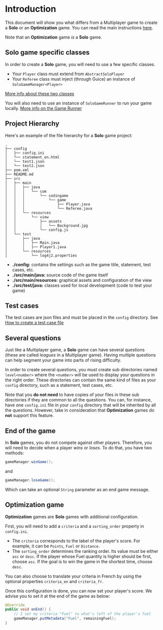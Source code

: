 # Introduction

This document will show you what differs from a Multiplayer game to create a **Solo** or an **Optimization** game. You can read the main instructions [here](https://github.com/CodinGame/codingame-sdk-doc).

Note that an **Optimization** game *is* a **Solo** game.

## Solo game specific classes

In order to create a **Solo** game, you will need to use a few specific classes.
- Your `Player` class must extend from `AbstractSoloPlayer`
- Your `Referee` class must inject (through Guice) an instance of `SoloGameManager<Player>`

[More info about these two classes](https://github.com/CodinGame/codingame-game-engine/tree/master/engine/core)

You will also need to use an instance of `SoloGameRunner` to run your game locally. [More info on the Game Runner](https://github.com/CodinGame/codingame-game-engine/tree/master/runner/#running-a-solo-game)

## Project Hierarchy

Here's an example of the file hierarchy for a **Solo** game project:
```
.
├── config
│   ├── config.ini
│   └── statement_en.html
│   └── test1.json
│   └── test2.json
├── pom.xml
├── README.md
├── src
│   ├── main
│   │   ├── java
│   │   │   └── com
│   │   │       └── codingame
│   │   │           └── game
│   │   │               ├── Player.java
│   │   │               └── Referee.java
│   │   └── resources
│   │       └── view
│   │           ├── assets
│   │           │   └── Background.jpg
│   │           └── config.js
│   └── test
│       ├── java
│       │   ├── Main.java
│       │   ├── Player1.java
│       └── resources
│           └── log4j2.properties
```

- **./config:** contains the settings such as the game title, statement, test cases, etc.
- **./src/main/java:** source code of the game itself
- **./src/main/resources:** graphical assets and configuration of the view
- **./src/test/java:** classes used for local development (code to test your game)

## Test cases

The test cases are json files and must be placed in the `config` directory. See [How to create a test case file](https://github.com/CodinGame/codingame-game-engine/tree/master/runner/#test-case-file)

## Several questions

Just like a Multiplayer game, a **Solo** game can have several questions (these are called *leagues* in a Multiplayer game). Having multiple questions can help segment your game into parts of rising difficulty.

In order to create several questions, you must create sub directories named `level<number>` where the `<number>` will be used to display your questions in the right order. These directories can contain the same kind of files as your `config` directory, such as a statement, test cases, etc. 

Note that you **do not need** to have copies of your files in these sub directories if they are common to all the questions. You can, for instance, have one `config.ini` file in your `config` directory that will be inherited by all the questions.
However, take in consideration that **Optimization** games do **not** support this feature.

## End of the game

In **Solo** games, you do not compete against other players. Therefore, you will need to decide when a player *wins* or *loses*. To do that, you have two methods:
```java
gameManager.winGame();
```
and
```java
gameManager.loseGame();
```
Which can take an optional `String` parameter as an end game message.

## Optimization game

**Optimization** games are **Solo** games with additional configuration.

First, you will need to add a `criteria` and a `sorting_order` property in `config.ini`.
- The `criteria` corresponds to the label of the player's score. For example, it can be `Points`, `Fuel` or `Distance`.
- The `sorting_order` determines the ranking order. Its value must be either `asc` or `desc`. If the player whose Fuel quantity is higher should be first, choose `asc`. If the goal is to win the game in the shortest time, choose `desc`.

You can also choose to translate your criteria in French by using the optional properties `criteria_en` and `criteria_fr`.

Once this configuration is done, you can now set your player's score. We advise you to set it at the end of the game as below:
```java
@Override
public void onEnd() {
    // I set my criteria "Fuel" to what's left of the player's fuel
    gameManager.putMetadata("Fuel", remainingFuel);
}
```
